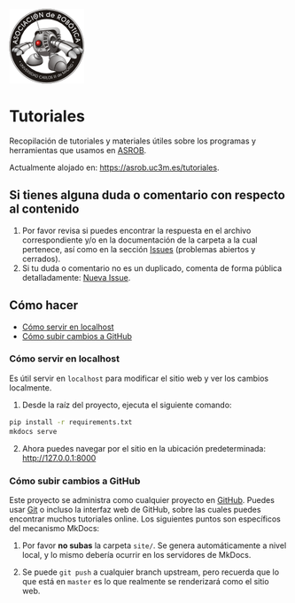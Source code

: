 [![asrob-uc3m logo](docs/assets/asrob-135x135.png)](https://asrob.uc3m.es)

# Tutoriales <!-- omit in toc -->

Recopilación de tutoriales y materiales útiles sobre los programas y herramientas que usamos en [ASROB](https://asrob.uc3m.es).

Actualmente alojado en: <https://asrob.uc3m.es/tutoriales>.

## Si tienes alguna duda o comentario con respecto al contenido <!-- omit in toc -->

1. Por favor revisa si puedes encontrar la respuesta en el archivo correspondiente y/o en la documentación de la carpeta a la cual pertenece, así como en la sección [Issues](https://github.com/asrob-uc3m/tutoriales/issues) (problemas abiertos y cerrados).
2. Si tu duda o comentario no es un duplicado, comenta de forma pública detalladamente: [Nueva Issue](https://github.com/asrob-uc3m/tutoriales/issues/new).

## Cómo hacer <!-- omit in toc -->

- [Cómo servir en localhost](#cómo-servir-en-localhost)
- [Cómo subir cambios a GitHub](#cómo-subir-cambios-a-github)

### Cómo servir en localhost

Es útil servir en `localhost` para modificar el sitio web y ver los cambios localmente.

1. Desde la raíz del proyecto, ejecuta el siguiente comando:
```bash
pip install -r requirements.txt
mkdocs serve
```

2. Ahora puedes navegar por el sitio en la ubicación predeterminada: <http://127.0.0.1:8000>

### Cómo subir cambios a GitHub

Este proyecto se administra como cualquier proyecto en [GitHub](https://www.github.com). Puedes usar [Git](https://git-scm.com) o incluso la interfaz web de GitHub, sobre las cuales puedes encontrar muchos tutoriales online. Los siguientes puntos son específicos del mecanismo MkDocs:

1. Por favor **no subas** la carpeta `site/`. Se genera automáticamente a nivel local, y lo mismo debería ocurrir en los servidores de MkDocs.

2. Se puede `git push` a cualquier branch upstream, pero recuerda que lo que está en `master` es lo que realmente se renderizará como el sitio web.

